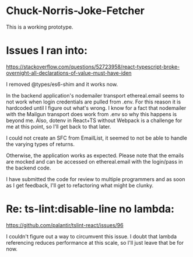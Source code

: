 # Chuck-Norris-Joke-Fetcher

This is a working prototype.

# Issues I ran into:

https://stackoverflow.com/questions/52723958/react-typescript-broke-overnight-all-declarations-of-value-must-have-iden

I removed @types/es6-shim and it works now.

In the backend application's nodemailer transport ethereal.email seems to not work when login credentials are pulled from .env. For this reason it is hardcoded until I figure out what's wrong. I know for a fact that nodemailer with the Mailgun transport does work from .env so why this happens is beyond me. Also, dotenv in React+TS without Webpack is a challenge for me at this point, so I'll get back to that later.

I could not create an SFC from EmailList, it seemed to not be able to handle the varying types of returns.

Otherwise, the application works as expected. Please note that the emails are mocked and can be accessed on ethereal.email with the login/pass in the backend code.

I have submitted the code for review to multiple programmers and as soon as I get feedback, I'll get to refactoring what might be clunky.

# Re: ts-lint:disable-line no lambda:

https://github.com/palantir/tslint-react/issues/96

I couldn't figure out a way to circumvent this issue. I doubt that lambda referencing reduces performance at this scale, so I'll just leave that be for now.
